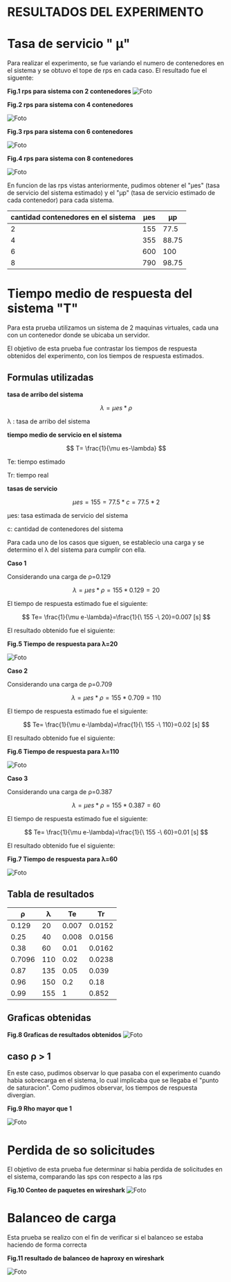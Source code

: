 
# RESULTADOS DEL EXPERIMENTO

# Tasa de servicio " &mu;"


Para realizar el experimento, se fue variando el numero de contenedores en el sistema y se obtuvo el tope de rps en cada caso. El resultado fue el
siguente:

**Fig.1 rps para sistema con 2 contenedores**
![Foto](./imagenes/foto1.png)

**Fig.2 rps para sistema con 4 contenedores**

![Foto](./imagenes/foto2.png)


**Fig.3 rps para sistema con 6 contenedores**

![Foto](./imagenes/foto5.png)


**Fig.4 rps para sistema con 8 contenedores**

![Foto](f./imagenes/foto3.png)

En funcion de las rps vistas anteriormente, pudimos obtener el "&mu;es"  (tasa de servicio del sistema estimado) y el "&mu;p" (tasa de servicio estimado de cada contenedor) para cada sistema.

| cantidad contenedores en el sistema | &mu;es | &mu;p|
|------------|------------|------------|
| 2    | 155    | 77.5     |
| 4   | 355    | 88.75     |
| 6    | 600    | 100   |
| 8    | 790    | 98.75   |



# Tiempo medio de respuesta del sistema "T"


Para esta prueba utilizamos un sistema de 2 maquinas virtuales, cada una con un contenedor donde se ubicaba un servidor.

El objetivo de esta prueba fue contrastar los tiempos de respuesta obtenidos del experimento, con los tiempos de respuesta estimados.
## Formulas utilizadas 




**tasa de arribo del sistema**

$$
\lambda =\mu es*\rho
$$

&lambda; : tasa de arribo del sistema 

**tiempo medio de servicio en el sistema**

$$
T= \frac{1}{\mu es-\lambda}
$$



Te: tiempo estimado

Tr: tiempo real

**tasas de servicio**


$$
\mu es=155=77.5*c=77.5*2
$$



&mu;es: tasa estimada de servicio del sistema

c: cantidad de contenedores del sistema

Para cada uno de los casos que siguen, se establecio una carga y se determino el &lambda; del sistema para cumplir con ella.

**Caso 1**

Considerando una carga de
&rho;=0.129

$$
\lambda =\mu es*\rho=155*0.129=20
$$

El tiempo de respuesta estimado fue el siguiente:

$$
Te= \frac{1}{\mu  e-\lambda}=\frac{1}{\ 155 -\ 20}=0.007 [s]
$$

El resultado obtenido fue el siguiente: 

**Fig.5 Tiempo de respuesta para &lambda;=20**

![Foto](./imagenes/Screens.png)

**Caso 2**

Considerando una carga de
&rho;=0.709

$$
\lambda =\mu es*\rho=155*0.709=110
$$

El tiempo de respuesta estimado fue el siguiente:

$$
Te= \frac{1}{\mu  e-\lambda}=\frac{1}{\ 155 -\ 110}=0.02 [s]
$$

El resultado obtenido fue el siguiente: 

**Fig.6 Tiempo de respuesta para &lambda;=110**

![Foto](./imagenes/p.png)

**Caso 3**

Considerando una carga de
&rho;=0.387

$$
\lambda =\mu es*\rho=155*0.387=60
$$

El tiempo de respuesta estimado fue el siguiente:

$$
Te= \frac{1}{\mu  e-\lambda}=\frac{1}{\ 155 -\ 60}=0.01 [s]
$$

El resultado obtenido fue el siguiente: 

**Fig.7 Tiempo de respuesta para &lambda;=60**

![Foto](./imagenes/ult.png)

## Tabla de resultados

|  &rho;| &lambda;| Te | Tr |
|---|---|----|----|
|  0.129 |20   |0.007    |   0.0152 |
|   0.25|   40| 0.008   |   0.0156 |
|  0.38 |   60|  0.01 |   0.0162 |
| 0.7096  |  110 |   0.02 |   0.0238 |
|  0.87 | 135  |  0.05  |   0.039 |
|   0.96|   150|  0.2  |   0.18 |
|  0.99 |   155| 1   |   0.852 |

## Graficas obtenidas

**Fig.8 Graficas de resultados obtenidos**
![Foto](./imagenes/fin.png)

## caso &rho; > 1
En este caso, pudimos observar lo que pasaba con el experimento cuando habia sobrecarga en el sistema, lo cual  implicaba que se llegaba el "punto de saturacion". Como pudimos observar, los tiempos de respuesta divergian. 


**Fig.9 Rho mayor que 1**

![Foto](./imagenes/div.png)





# Perdida de so solicitudes


El objetivo de esta prueba fue determinar si habia perdida de solicitudes en el sistema, comparando las sps con respecto a las rps

**Fig.10 Conteo de paquetes en wireshark**
![Foto](./imagenes/paq.png)


# Balanceo de carga
Esta prueba se realizo con el fin de verificar si el balanceo se estaba haciendo de forma correcta

**Fig.11 resultado de balanceo de haproxy en wireshark**

![Foto](./imagenes/ge.png)


